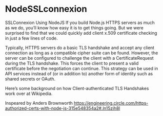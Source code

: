 # NodeSSLconnexion

SSLConnexion Using NodeJS
If you build Node.js HTTPS servers as much as we do, you’ll know how easy it is to get things going. But we were surprised to find that we could quickly add client x.509 certificate checking in just a few lines of code.

Typically, HTTPS servers do a basic TLS handshake and accept any client connection as long as a compatible cipher suite can be found. However, the server can be configured to challenge the client with a CertificateRequest during the TLS handshake. This forces the client to present a valid certificate before the negotiation can continue. This strategy can be used in API services instead of (or in addition to) another form of identity such as shared secrets or OAuth.

Here’s some background on how Client-authenticated TLS Handshakes work over at Wikipedia.

Inspeared by Anders Brownworth
https://engineering.circle.com/https-authorized-certs-with-node-js-315e548354a2#.ln15zih8l
